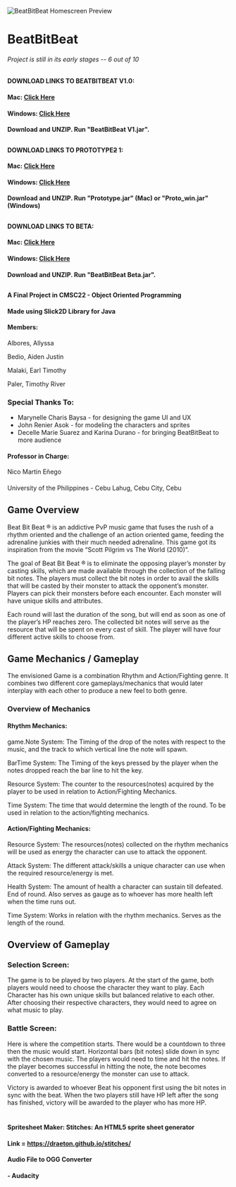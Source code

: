 ![BeatBitBeat Homescreen Preview](https://github.com/earlmalaki/BeatBitBeat/blob/master/Assets/Graphics/Homescreen%20Preview.png)

# BeatBitBeat
###### Project is still in its early stages -- 6 out of 10

##
#### DOWNLOAD LINKS TO BEATBITBEAT V1.0:
#### Mac: [Click Here](https://drive.google.com/open?id=0B0r3dLz7TnK6RTZZek5UTV80bFk)
#### Windows: [Click Here](https://drive.google.com/open?id=0B0r3dLz7TnK6RU9kLURMb3JIUjQ)
#### Download and UNZIP. Run "BeatBitBeat V1.jar".
##
#### DOWNLOAD LINKS TO PROTOTYPE~~2~~ 1:
#### Mac: [Click Here](https://drive.google.com/file/d/0B0r3dLz7TnK6Wmh0SC1NQVVxeVk/view?usp=sharing)
#### Windows: [Click Here](https://drive.google.com/open?id=0B0r3dLz7TnK6SDF6OVpUa2NvTW8)
#### Download and UNZIP. Run "Prototype.jar" (Mac) or "Proto_win.jar" (Windows)
##
#### DOWNLOAD LINKS TO BETA:
#### Mac: [Click Here](https://drive.google.com/open?id=0B0r3dLz7TnK6dkczTWFRdER6SGM)
#### Windows: [Click Here](https://drive.google.com/open?id=0B0r3dLz7TnK6LXREcTVocjYxUTQ)
#### Download and UNZIP. Run "BeatBitBeat Beta.jar".
##

#### A Final Project in CMSC22 - Object Oriented Programming
#### Made using Slick2D Library for Java

#### Members:
Albores, Allyssa

Bedio, Aiden Justin

Malaki, Earl Timothy

Paler, Timothy River 

### Special Thanks To:
- Marynelle Charis Baysa - for designing the game UI and UX
- John Renier Asok - for modeling the characters and sprites
- Decelle Marie Suarez and Karina Durano - for bringing BeatBitBeat to more audience


#### Professor in Charge:
Nico Martin Eñego

####
University of the Philippines - Cebu
Lahug, Cebu City, Cebu


## Game Overview

Beat Bit Beat ® is an addictive PvP music game that fuses the rush of a rhythm oriented and the challenge of an action oriented game, feeding the adrenaline junkies with their much needed adrenaline. This game got its inspiration from the movie “Scott Pilgrim vs The World (2010)”.


The goal of Beat Bit Beat ® is to eliminate the opposing player’s monster by casting skills, which are made available through the collection of the falling bit notes. The players must collect the bit notes in order to avail the skills that will be casted by their monster to attack the opponent’s monster. Players can pick their monsters before each encounter. Each monster will have unique skills and attributes.


Each round will last the duration of the song, but will end as soon as one of the player’s HP reaches zero. The collected bit notes will serve as the resource that will be spent on every cast of skill. The player will have four different active skills to choose from.


## Game Mechanics / Gameplay


The envisioned Game is a combination Rhythm and Action/Fighting genre. It combines two different core gameplays/mechanics that would later interplay with each other to produce a new feel to both genre.


### Overview of Mechanics


#### Rhythm Mechanics:
	
game.Note System: The Timing of the drop of the notes with respect to the music, and the track to which vertical line the note will spawn.

BarTime System: The Timing of the keys pressed by the player when the notes      dropped reach the bar line to hit the key.

Resource System: The counter to the resources(notes) acquired by the player to be used in relation to Action/Fighting Mechanics.

Time System: The time that would determine the length of the round. To be used in relation to the action/fighting mechanics.


#### Action/Fighting Mechanics:

Resource System: The resources(notes) collected on the rhythm mechanics will be used as energy the character can use to attack the opponent.

Attack System: The different attack/skills a unique character can use when the required resource/energy is met.

Health System: The amount of health a character can sustain till defeated. End of round. Also serves as gauge as to whoever has more health left when the time runs out.

Time System: Works in relation with the rhythm mechanics. Serves as the length of the round.


## Overview of Gameplay

### Selection Screen:

The game is to be played by two players. At the start of the game, both players would need to choose the character they want to play. Each Character has his own unique skills but balanced relative to each other. After choosing their respective characters, they would need to agree on what music to play.

### Battle Screen:

Here is where the competition starts. There would be a countdown to three then the music would start. Horizontal bars (bit notes) slide down in sync with the chosen music. The players would need to time and hit the notes. If the player becomes successful in hitting the note, the note becomes converted to a resource/energy the monster can use to attack.     

Victory is awarded to whoever Beat his opponent first using the bit notes in sync with the beat. When the two players still have HP left after the song has finished, victory will be awarded to the player who has more HP.


#

#### Spritesheet Maker: Stitches: An HTML5 sprite sheet generator
#### Link = https://draeton.github.io/stitches/

#### Audio File to OGG Converter
####  - Audacity





